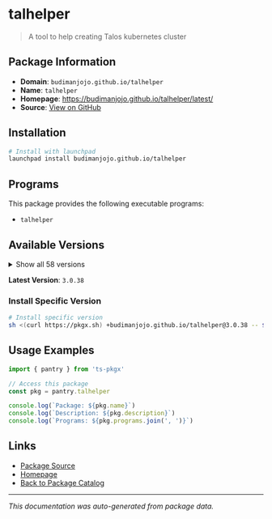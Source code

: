 # talhelper

> A tool to help creating Talos kubernetes cluster

## Package Information

- **Domain**: `budimanjojo.github.io/talhelper`
- **Name**: `talhelper`
- **Homepage**: https://budimanjojo.github.io/talhelper/latest/
- **Source**: [View on GitHub](https://github.com/pkgxdev/pantry/tree/main/projects/budimanjojo.github.io/talhelper/package.yml)

## Installation

```bash
# Install with launchpad
launchpad install budimanjojo.github.io/talhelper
```

## Programs

This package provides the following executable programs:

- `talhelper`

## Available Versions

<details>
<summary>Show all 58 versions</summary>

- `3.0.38`, `3.0.37`, `3.0.36`, `3.0.35`, `3.0.34`
- `3.0.33`, `3.0.32`, `3.0.31`, `3.0.30`, `3.0.29`
- `3.0.28`, `3.0.27`, `3.0.26`, `3.0.25`, `3.0.24`
- `3.0.23`, `3.0.22`, `3.0.21`, `3.0.20`, `3.0.19`
- `3.0.18`, `3.0.17`, `3.0.16`, `3.0.15`, `3.0.14`
- `3.0.13`, `3.0.12`, `3.0.11`, `3.0.10`, `3.0.9`
- `3.0.8`, `3.0.7`, `3.0.6`, `3.0.5`, `3.0.4`
- `3.0.3`, `3.0.2`, `3.0.1`, `3.0.0`, `2.4.10`
- `2.4.9`, `2.4.8`, `2.4.7`, `2.4.6`, `2.4.5`
- `2.4.4`, `2.4.3`, `2.4.2`, `2.4.1`, `2.4.0`
- `2.3.11`, `2.3.10`, `2.3.9`, `2.3.8`, `2.3.7`
- `2.3.6`, `2.3.5`, `2.3.4`

</details>

**Latest Version**: `3.0.38`

### Install Specific Version

```bash
# Install specific version
sh <(curl https://pkgx.sh) +budimanjojo.github.io/talhelper@3.0.38 -- $SHELL -i
```

## Usage Examples

```typescript
import { pantry } from 'ts-pkgx'

// Access this package
const pkg = pantry.talhelper

console.log(`Package: ${pkg.name}`)
console.log(`Description: ${pkg.description}`)
console.log(`Programs: ${pkg.programs.join(', ')}`)
```

## Links

- [Package Source](https://github.com/pkgxdev/pantry/tree/main/projects/budimanjojo.github.io/talhelper/package.yml)
- [Homepage](https://budimanjojo.github.io/talhelper/latest/)
- [Back to Package Catalog](../../../package-catalog.md)

---

*This documentation was auto-generated from package data.*
